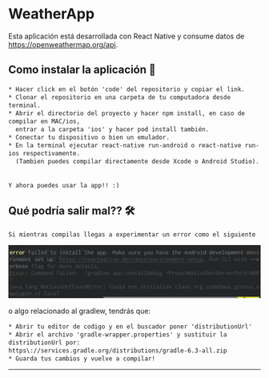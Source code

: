 # WeatherApp

Esta aplicación está desarrollada con React Native y consume datos de https://openweathermap.org/api.


## Como instalar la aplicación 🚀


```
* Hacer click en el botón 'code' del repositorio y copiar el link.
* Clonar el repositorio en una carpeta de tu computadora desde terminal.
* Abrir el directorio del proyecto y hacer npm install, en caso de compilar en MAC/ios,
  entrar a la carpeta 'ios' y hacer pod install también.
* Conectar tu dispositivo o bien un emulador.
* En la terminal ejecutar react-native run-android o react-native run-ios respectivamente. 
  (Tambien puedes compilar directamente desde Xcode o Android Studio).


Y ahora puedes usar la app!! :)

```

## Qué podría salir mal?? 🛠️
    Si mientras compilas llegas a experimentar un error como el siguiente
<img src="/weatherApp/app/images/error-android.jpeg">

o algo relacionado al gradlew, tendrás que:
```
* Abrir tu editor de codigo y en el buscador poner 'distributionUrl'
* Abrir el archivo 'gradle-wrapper.properties' y sustituir la distributionUrl por:  https\://services.gradle.org/distributions/gradle-6.3-all.zip
* Guarda tus cambios y vuelve a compilar!
```
---

